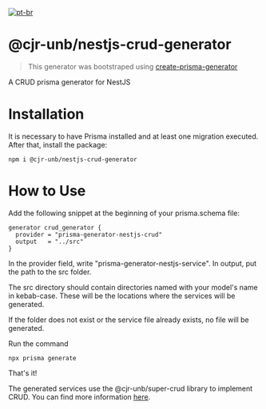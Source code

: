 [![pt-br](https://img.shields.io/badge/lang-pt--br-green.svg)](https://github.com/CJR-UnB/prisma-generator-nestjs-crud/blob/dev/README.pt-br.md)

# @cjr-unb/nestjs-crud-generator

> This generator was bootstraped using [create-prisma-generator](https://github.com/YassinEldeeb/create-prisma-generator)

A CRUD prisma generator for NestJS

# Installation
It is necessary to have Prisma installed and at least one migration executed. After that, install the package:
```
npm i @cjr-unb/nestjs-crud-generator
```
# How to Use
Add the following snippet at the beginning of your prisma.schema file:
```prisma
generator crud_generator {
  provider = "prisma-generator-nestjs-crud"
  output   = "../src"
}
```
In the provider field, write "prisma-generator-nestjs-service". In output, put the path to the src folder.

The src directory should contain directories named with your model's name in kebab-case. These will be the locations where the services will be generated.

If the folder does not exist or the service file already exists, no file will be generated.

Run the command
```
npx prisma generate
```
That's it!

The generated services use the @cjr-unb/super-crud library to implement CRUD. You can find more information [here](https://github.com/CJR-UnB/nestjs-prisma-super-crud#readme).